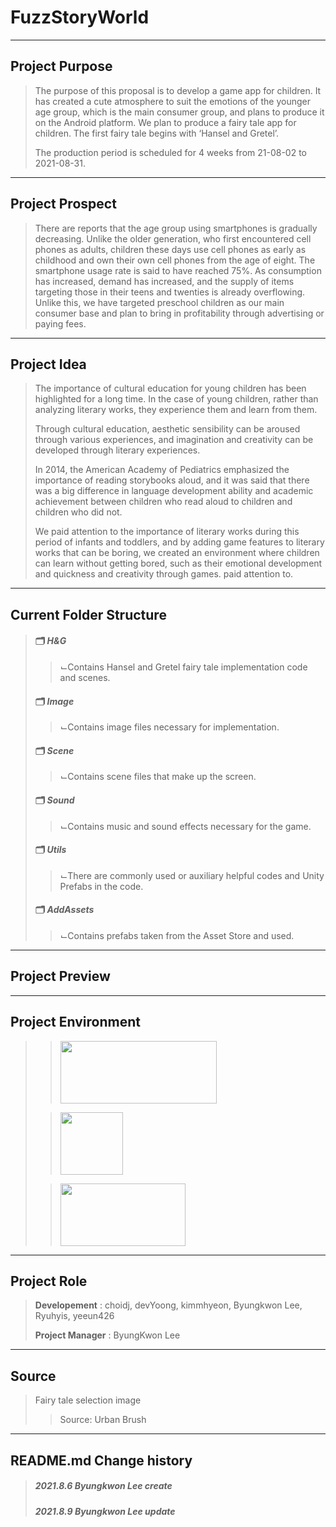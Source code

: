 # FuzzStoryWorld
--------------
## Project Purpose
> The purpose of this proposal is to develop a game app for children. It has created a cute atmosphere to suit the emotions of the younger age group, which is the main consumer group, and plans to produce it on the Android platform. We plan to produce a fairy tale app for children. The first fairy tale begins with ‘Hansel and Gretel’.
>  
> The production period is scheduled for 4 weeks from 21-08-02 to 2021-08-31.
--------------
## Project Prospect
> There are reports that the age group using smartphones is gradually decreasing. Unlike the older generation, who first encountered cell phones as adults, children these days use cell phones as early as childhood and own their own cell phones from the age of eight. The smartphone usage rate is said to have reached 75%. As consumption has increased, demand has increased, and the supply of items targeting those in their teens and twenties is already overflowing. Unlike this, we have targeted preschool children as our main consumer base and plan to bring in profitability through advertising or paying fees.
--------------
## Project Idea
> The importance of cultural education for young children has been highlighted for a long time. In the case of young children, rather than analyzing literary works, they experience them and learn from them.
>
> Through cultural education, aesthetic sensibility can be aroused through various experiences, and imagination and creativity can be developed through literary experiences.
>
> In 2014, the American Academy of Pediatrics emphasized the importance of reading storybooks aloud, and it was said that there was a big difference in language development ability and academic achievement between children who read aloud to children and children who did not.
>
> We paid attention to the importance of literary works during this period of infants and toddlers, and by adding game features to literary works that can be boring, we created an environment where children can learn without getting bored, such as their emotional development and quickness and creativity through games. paid attention to.
--------------
## Current Folder Structure
> #### 🗂 *H&G*
> > ⌙Contains Hansel and Gretel fairy tale implementation code and scenes.
> #### 🗂 *Image*
> > ⌙Contains image files necessary for implementation.
> #### 🗂 *Scene*
> > ⌙Contains scene files that make up the screen.
> #### 🗂 *Sound*
> > ⌙Contains music and sound effects necessary for the game.
> #### 🗂 *Utils*
> > ⌙There are commonly used or auxiliary helpful codes and Unity Prefabs in the code.
> #### 🗂 *AddAssets*
> > ⌙Contains prefabs taken from the Asset Store and used.
-------------
## Project Preview

-------------
## Project Environment
> > <img src = "https://user-images.githubusercontent.com/69896751/126106961-8e80aaa4-62f1-4050-8ac4-34a31f03d97f.png" width="250" height="100">
>
> > <img src = "https://user-images.githubusercontent.com/69896751/126106905-93b82409-7d37-4b95-9718-c2fb3be58e3e.png" width="100" height="100">
>
> > <img src = "https://user-images.githubusercontent.com/69896751/126107498-3f1366d8-7290-4c0d-9107-26cc2f944d8a.jpeg" width="200" height="100" text="Text to Speech">   
------------
## Project Role
> **Developement** : choidj, devYoong, kimmhyeon, Byungkwon Lee, Ryuhyis, yeeun426
>
> **Project Manager** : ByungKwon Lee
-------------
## Source
> Fairy tale selection image
> > Source: Urban Brush
-------------
## README.md Change history
> ##### *2021.8.6 Byungkwon Lee create*
> ##### *2021.8.9 Byungkwon Lee update*

